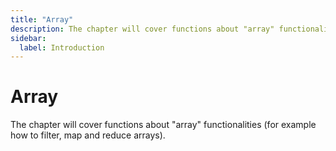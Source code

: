 ```yaml
---
title: "Array"
description: The chapter will cover functions about "array" functionalities
sidebar:
  label: Introduction
---
```


# Array
The chapter will cover functions about "array" functionalities (for example how to filter, map and reduce arrays).